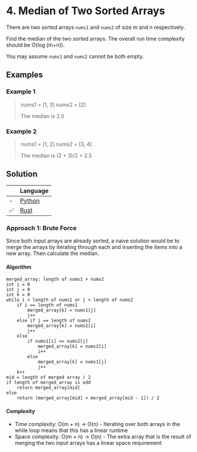 # 4. Median of Two Sorted Arrays

There are two sorted arrays `nums1` and `nums2` of size m and n respectively.

Find the median of the two sorted arrays. The overall run time complexity should be O(log (m+n)).

You may assume `nums1` and `nums2` cannot be both empty.

## Examples

### Example 1

> nums1 = [1, 3]
> nums2 = [2]
> 
> The median is 2.0

### Example 2

> nums1 = [1, 2]
> nums2 = [3, 4]
> 
> The median is (2 + 3)/2 = 2.5

## Solution

|     | Language |
| --- | -------- |
|  - | [Python](https://github.com/andrewleverette/leetcode_problems/blob/master/median_of_two_sorted_arrays/python/solution.py)|
|  ✅ | [Rust](https://github.com/andrewleverette/leetcode_problems/blob/master/median_of_two_sorted_arrays/rust/solution/src/lib.rs) |

### Approach 1: Brute Force

Since both input arrays are already sorted, a naive solution would be to merge the arrays by iterating through each and inserting the items into a new array. Then calculate the median.

#### Algorithm

```
merged_array: length of nums1 + nums2
int i = 0
int j = 0
int k = 0
while i < length of nums1 or j < length of nums2
    if i == length of nums1
        merged_array[k] = nums1[j]
        j++
    else if j == length of nums2
        merged_array[k] = nums2[i]
        j++
    else
        if nums1[i] <= nums2[j]
            merged_array[k] = nums2[i]
            i++
        else
            merged_array[k] = nums1[j]
            j++
    k++
mid = length of merged array / 2
if length of merged_array is odd
    return merged_array[mid]
else
    return (merged_array[mid] + merged_array[mid - 1]) / 2
```

#### Complexity

- Time complexity: O(m + n) -> O(n) - Iterating over both arrays in the while loop means that this has a linear runtime
- Space complexity: O(m + n) -> O(n) - The extra array that is the result of merging the two input arrays has a linear space requirement